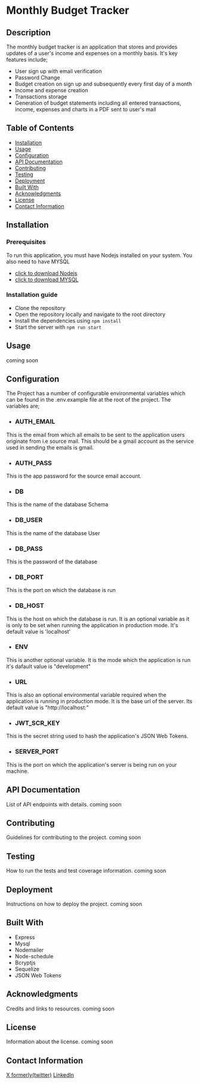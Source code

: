 # Monthly Budget Tracker

## Description
The monthly budget tracker is an application that stores and provides updates of a user's income and expenses on a monthly basis.
It's key features include;
- User sign up with email verification
- Password Change
- Budget creation on sign up and subsequently every first day of a month
- Income and expense creation
- Transactions storage
- Generation of budget statements including all entered transactions, income, expenses and charts in a PDF     sent to user's mail 

## Table of Contents
- [Installation](#installation)
- [Usage](#usage)
- [Configuration](#configuration)
- [API Documentation](#api-documentation)
- [Contributing](#contributing)
- [Testing](#testing)
- [Deployment](#deployment)
- [Built With](#built-with)
- [Acknowledgments](#acknowledgments)
- [License](#license)
- [Contact Information](#contact-information)

## Installation
### Prerequisites
To run this application, you must have Nodejs installed on your system. You also need to have MYSQL
- [click to download Nodejs](https://nodejs.org/en/download/package-manager)
- [click to download MYSQL](https://www.mysql.com/downloads/)
### Installation guide
- Clone the repository
- Open the repository locally and navigate to the root directory
- Install the dependencies using `npm install`
- Start the server with `npm run start`
## Usage
coming soon

## Configuration
The Project has a number of configurable environmental variables which can be found in the .env.example file at the root of the project. The variables are;
- ### AUTH_EMAIL
This is the email from which all emails to be sent to the application users originate from i.e source mail.
This should be a gmail account as the service used in sending the emails is gmail.
- ### AUTH_PASS
This is the app password for the source email account. 
- ### DB
This is the name of the database Schema
- ### DB_USER
This is the name of the database User
- ### DB_PASS
This is the password of the database
- ### DB_PORT
This is the port on which the database is run
- ### DB_HOST
This is the host on which the database is run. It is an optional variable as it is only to be set when running the application in production mode. It's default value is 'localhost'
- ### ENV
This is another optional variable. It is the mode which the application is run it's dafault value is "development" 
- ### URL
This is also an optional environmental variable required when the application is running in production mode. It is the base url of the server. Its default value is "http://localhost:"
- ### JWT_SCR_KEY
This is the secret string used to hash the application's JSON Web Tokens.
- ### SERVER_PORT
This is the port on which the application's server is being run on your machine.

## API Documentation
List of API endpoints with details.
coming soon

## Contributing
Guidelines for contributing to the project.
coming soon

## Testing
How to run the tests and test coverage information.
coming soon

## Deployment
Instructions on how to deploy the project.
coming soon

## Built With
- Express
- Mysql
- Nodemailer
- Node-schedule
- Bcryptjs
- Sequelize
- JSON Web Tokens
## Acknowledgments
Credits and links to resources.
coming soon

## License
Information about the license.
coming soon

## Contact Information
[X formerly(twitter)](https://x.com/patch01010?t=8NSsYoaLyq3oWmBcrWJTJA&s=09)
[LinkedIn](https://www.linkedin.com/in/paul-wisdom-03710b254/)